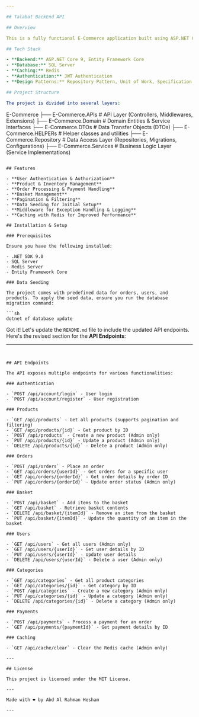 ```yaml
---

## Talabat BackEnd API

## Overview

This is a fully functional E-Commerce application built using ASP.NET Core and follows a clean architecture. The project is modular, with separate layers for APIs, domain entities, data repositories, services, and DTOs. The system is designed to support user authentication, product management, order processing, and more.

## Tech Stack

- **Backend:** ASP.NET Core 9, Entity Framework Core
- **Database:** SQL Server
- **Caching:** Redis
- **Authentication:** JWT Authentication
- **Design Patterns:** Repository Pattern, Unit of Work, Specification Pattern

## Project Structure

The project is divided into several layers:

```
E-Commerce
├── E-Commerce.APIs            # API Layer (Controllers, Middlewares, Extensions)
├── E-Commerce.Domain          # Domain Entities & Service Interfaces
├── E-Commerce.DTOs            # Data Transfer Objects (DTOs)
├── E-Commerce.HELPERs         # Helper classes and utilities
├── E-Commerce.Repository      # Data Access Layer (Repositories, Migrations, Configurations)
├── E-Commerce.Services        # Business Logic Layer (Service Implementations)
```

## Features

- **User Authentication & Authorization**
- **Product & Inventory Management**
- **Order Processing & Payment Handling**
- **Basket Management**
- **Pagination & Filtering**
- **Data Seeding for Initial Setup**
- **Middleware for Exception Handling & Logging**
- **Caching with Redis for Improved Performance**

## Installation & Setup

### Prerequisites

Ensure you have the following installed:

- .NET SDK 9.0
- SQL Server
- Redis Server
- Entity Framework Core

### Data Seeding

The project comes with predefined data for orders, users, and products. To apply the seed data, ensure you run the database migration command:

```sh
dotnet ef database update
```

Got it! Let's update the `README.md` file to include the updated API endpoints. Here's the revised section for the **API Endpoints**:

---
```


## API Endpoints

The API exposes multiple endpoints for various functionalities:

### Authentication

- `POST /api/account/login` - User login
- `POST /api/account/register` - User registration

### Products

- `GET /api/products` - Get all products (supports pagination and filtering)
- `GET /api/products/{id}` - Get product by ID
- `POST /api/products` - Create a new product (Admin only)
- `PUT /api/products/{id}` - Update a product (Admin only)
- `DELETE /api/products/{id}` - Delete a product (Admin only)

### Orders

- `POST /api/orders` - Place an order
- `GET /api/orders/{userId}` - Get orders for a specific user
- `GET /api/orders/{orderId}` - Get order details by order ID
- `PUT /api/orders/{orderId}` - Update order status (Admin only)

### Basket

- `POST /api/basket` - Add items to the basket
- `GET /api/basket` - Retrieve basket contents
- `DELETE /api/basket/{itemId}` - Remove an item from the basket
- `PUT /api/basket/{itemId}` - Update the quantity of an item in the basket

### Users

- `GET /api/users` - Get all users (Admin only)
- `GET /api/users/{userId}` - Get user details by ID
- `PUT /api/users/{userId}` - Update user details
- `DELETE /api/users/{userId}` - Delete a user (Admin only)

### Categories

- `GET /api/categories` - Get all product categories
- `GET /api/categories/{id}` - Get category by ID
- `POST /api/categories` - Create a new category (Admin only)
- `PUT /api/categories/{id}` - Update a category (Admin only)
- `DELETE /api/categories/{id}` - Delete a category (Admin only)

### Payments

- `POST /api/payments` - Process a payment for an order
- `GET /api/payments/{paymentId}` - Get payment details by ID

### Caching

- `GET /api/cache/clear` - Clear the Redis cache (Admin only)

---

## License

This project is licensed under the MIT License.

---

Made with ❤️ by Abd Al Rahman Hesham 

---
